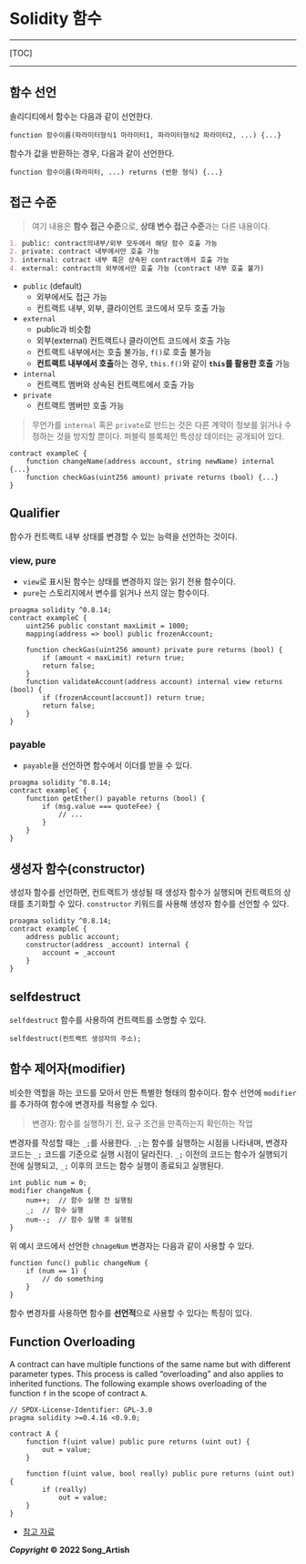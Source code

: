 # Solidity 함수

---

[TOC]

---



## 함수 선언

솔리디티에서 함수는 다음과 같이 선언한다.

```solidity
function 함수이름(파라미터형식1 마라미터1, 파라미터형식2 파라미터2, ...) {...}
```

함수가 값을 반환하는 경우, 다음과 같이 선언한다.

```solidity
function 함수이름(파라미터, ...) returns (반환 형식) {...}
```



## 접근 수준

> 여기 내용은 **함수 접근 수준**으로, **상태 변수 접근 수준**과는 다른 내용이다.

```markdown
1. public: contract의내부/외부 모두에서 해당 함수 호출 가능
2. private: contract 내부에서만 호출 가능
3. internal: cotract 내부 혹은 상속된 contract에서 호출 가능
4. external: contract의 외부에서만 호출 가능 (contract 내부 호출 불가)
```

- `public` (default)
  - 외부에서도 접근 가능
  - 컨트랙트 내부, 외부, 클라이언트 코드에서 모두 호출 가능
- `external`
  - public과 비슷함
  - 외부(external) 컨트랙트나 클라이언트 코드에서 호출 가능
  - 컨트랙트 내부에서는 호출 불가능, `f()`로 호출 불가능
  - **컨트랙트 내부에서 호출**하는 경우, `this.f()`와 같이 **`this`를 활용한 호출** 가능
- `internal`
  - 컨트랙트 멤버와 상속된 컨트랙트에서 호출 가능
- `private`
  - 컨트랙트 멤버만 호출 가능

> 무언가를 `internal` 혹은 `private`로 만드는 것은 다른 계약이 정보를 읽거나 수정하는 것을 방지할 뿐이다. 퍼블릭 블록체인 특성상 데이터는 공개되어 있다.

```solidity
contract exampleC {
	function changeName(address account, string newName) internal {...}
	function checkGas(uint256 amount) private returns (bool) {...}
}
```



## Qualifier

함수가 컨트랙트 내부 상태를 변경할 수 있는 능력을 선언하는 것이다.

### view, pure

- `view`로 표시된 함수는 상태를 변경하지 않는 읽기 전용 함수이다. 
- `pure`는 스토리지에서 변수를 읽거나 쓰지 않는 함수이다.

```solidity
proagma solidity ^0.8.14;
contract exampleC {
	uint256 public constant maxLimit = 1000;
	mapping(address => bool) public frozenAccount;
	
	function checkGas(uint256 amount) private pure returns (bool) {
		if (amount < maxLimit) return true;
		return false;
	}
	function validateAccount(address account) internal view returns (bool) {
		if (frozenAccount[account]) return true;
		return false;
	}
}
```

### payable

- `payable`을 선언하면 함수에서 이더를 받을 수 있다.

```solidity
proagma solidity ^0.8.14;
contract exampleC {
	function getEther() payable returns (bool) {
		if (msg.value === quoteFee) {
			// ...
		}
	}
}
```



## 생성자 함수(constructor)

생성자 함수를 선언하면, 컨트랙트가 생성될 때 생성자 함수가 실행되며 컨트랙트의 상태를 초기화할 수 있다. `constructor` 키워드를 사용해 생성자 함수를 선언할 수 있다.

```solidity
proagma solidity ^0.8.14;
contract exampleC {
	address public account;
	constructor(address _account) internal {
		account = _account
	}
}
```



## selfdestruct

`selfdestruct` 함수를 사용하여 컨트랙트를 소명할 수 있다.

```solidity
selfdestruct(컨트랙트 생성자의 주소);
```



## 함수 제어자(modifier)

비슷한 역할을 하는 코드를 모아서 만든 특별한 형태의 함수이다. 함수 선언에 `modifier`를 추가하여 함수에 변경자를 적용할 수 있다.

> 변경자: 함수를 실행하기 전, 요구 조건을 만족하는지 확인하는 작업

변경자를 작성할 때는 `_;`를 사용한다. `_;`는 함수를 실행하는 시점을 나타내며, 변경자 코드는 `_;` 코드를 기준으로 실행 시점이 달라진다. `_;` 이전의 코드는 함수가 실행되기 전에 실행되고, `_;` 이후의 코드는 함수 실행이 종료되고 실행된다.

```solidity
int public num = 0;
modifier changeNum {
	num++;	// 함수 실행 전 실행됨
	_;	// 함수 실행
	num--;	// 함수 실행 후 실행됨
}
```

위 예시 코드에서 선언한 `chnageNum` 변경자는 다음과 같이 사용할 수 있다.

```solidity
function func() public changeNum {
	if (num == 1) {
		// do something
	}
}
```

함수 변경자를 사용하면 함수를 **선언적**으로 사용할 수 있다는 특징이 있다.



## Function Overloading

A contract can have multiple functions of the same name but with different parameter types. This process is called “overloading” and also applies to inherited functions. The following example shows overloading of the function `f` in the scope of contract `A`.

```solidity
// SPDX-License-Identifier: GPL-3.0
pragma solidity >=0.4.16 <0.9.0;

contract A {
    function f(uint value) public pure returns (uint out) {
        out = value;
    }

    function f(uint value, bool really) public pure returns (uint out) {
        if (really)
            out = value;
    }
}
```

- [참고 자료](https://docs.soliditylang.org/en/v0.8.14/contracts.html?highlight=constant#function-overloading)



***Copyright* © 2022 Song_Artish**